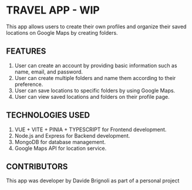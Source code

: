 # TRAVEL APP - WIP

This app allows users to create their own profiles and organize their saved locations on Google Maps by creating folders.

## FEATURES

1. User can create an account by providing basic information such as name, email, and password.
2. User can create multiple folders and name them according to their preference.
3. User can save locations to specific folders by using Google Maps.
4. User can view saved locations and folders on their profile page.

## TECHNOLOGIES USED

1. VUE + VITE + PINIA + TYPESCRIPT for Frontend development.
2. Node.js and Express for Backend development.
3. MongoDB for database management.
4. Google Maps API for location service.

## CONTRIBUTORS

This app was developer by Davide Brignoli as part of a personal project